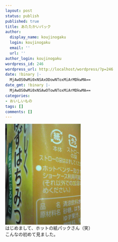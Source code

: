 ```yaml
---
layout: post
status: publish
published: true
title: あたたかいパック
author:
  display_name: koujinogaku
  login: koujinogaku
  email: ''
  url: ''
author_login: koujinogaku
wordpress_id: 246
wordpress_url: http://localhost/wordpress/?p=246
date: !binary |-
  MjAwOS0wMi0xNSAxODowNToxMiArMDkwMA==
date_gmt: !binary |-
  MjAwOS0wMi0xNSAwOTowNToxMiArMDkwMA==
categories:
- おいしいもの
tags: []
comments: []
---
```

<p><img src="/blog/img/20090215180509.jpg" alt="20090215180509" align="left" border="0"><br clear="all">はじめまして、ホットの紙パックさん（笑）<br />
こんなの初めて見ました。</p>
